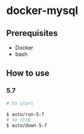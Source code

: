 # docker-mysql

## Prerequisites

- Docker
- bash

## How to use

### 5.7

```bash
# to start

$ auto/run-5-7
# to stop
$ auto/down-5-7
```

